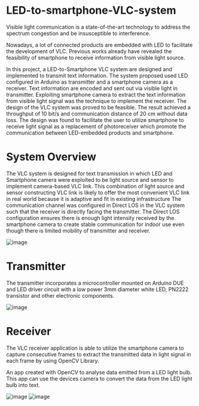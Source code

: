 # LED-to-smartphone-VLC-system

Visible light communication is a state-of-the-art technology to address the spectrum congestion and be insusceptible to interference. 

Nowadays, a lot of connected products are embedded with LED to facilitate the development of VLC. Previous works already have revealed the feasibility of smartphone to receive information from visible light source. 

In this project, a LED-to-Smartphone VLC system are designed and implemented to transmit text information. The system proposed used LED configured in Arduino as transmitter and a smartphone camera as a receiver. Text information are encoded and sent out via visible light in transmitter. 
Exploiting smartphone camera to extract the text information from visible light signal was the technique to implement the receiver. 
The design of the VLC system was proved to be feasible. The result achieved a throughput of 10 bit/s and communication distance of 20 cm without data loss. The design was found to facilitate the user to utilize smartphone to receive light signal as a replacement of photoreceiver which promote the communication between LED-embedded products and smartphone.

# System Overview

The VLC system is designed for text transmission in which LED and Smartphone camera were exploited to be light source and sensor to implement camera-based VLC link. 
This combination of light source and sensor constructing VLC link is likely to offer the most convenient VLC link in real world because it is adaptive and fit in existing infrastructure The communication channel was configured in Direct LOS in the VLC system such that the receiver is directly facing the transmitter. 
The Direct LOS configuration ensures there is enough light intensity received by the smartphone camera to create stable communication for indoor use even though there is limited mobility of transmitter and receiver.

![image](https://user-images.githubusercontent.com/48129546/94846764-3fdacd00-0454-11eb-8ce3-ae4df6417302.png)

# Transmitter

The transmitter incorporates a microcontroller mounted on Arduino DUE and LED driver circuit with a low power 3mm diameter white LED, PN2222 transistor and other electronic components.

![image](https://user-images.githubusercontent.com/48129546/94847156-cabbc780-0454-11eb-901c-a90f6570cfc6.png)

# Receiver

The VLC receiver application is able to utilize the smartphone camera to capture consecutive frames to extract the transmitted data in light signal in each frame by using OpenCV Library.

An app created with OpenCV to analyse data emitted from a LED light bulb. This app can use the devices camera to convert the data from the LED light bulb into text.

![image](https://user-images.githubusercontent.com/48129546/94847412-21c19c80-0455-11eb-9d70-31c4d219b888.png)
![image](https://user-images.githubusercontent.com/48129546/94851147-9ea34500-045a-11eb-98b2-f42e07434ea7.png)
